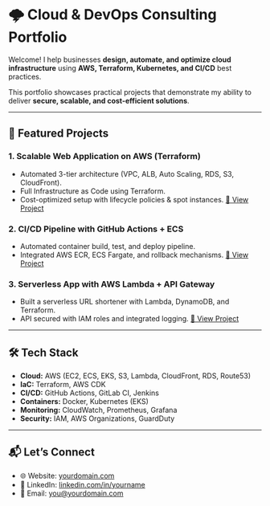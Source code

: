 # 🌩 Cloud & DevOps Consulting Portfolio

Welcome! I help businesses **design, automate, and optimize cloud infrastructure** using **AWS, Terraform, Kubernetes, and CI/CD** best practices.  

This portfolio showcases practical projects that demonstrate my ability to deliver **secure, scalable, and cost-efficient solutions**.

---

## 🚀 Featured Projects

### 1. Scalable Web Application on AWS (Terraform)
- Automated 3-tier architecture (VPC, ALB, Auto Scaling, RDS, S3, CloudFront).
- Full Infrastructure as Code using Terraform.
- Cost-optimized setup with lifecycle policies & spot instances.
[🔗 View Project](./01-scalable-webapp/README.md)

### 2. CI/CD Pipeline with GitHub Actions + ECS
- Automated container build, test, and deploy pipeline.
- Integrated AWS ECR, ECS Fargate, and rollback mechanisms.
[🔗 View Project](./02-ci-cd-pipeline/README.md)

### 3. Serverless App with AWS Lambda + API Gateway
- Built a serverless URL shortener with Lambda, DynamoDB, and Terraform.
- API secured with IAM roles and integrated logging.
[🔗 View Project](./03-serverless-app/README.md)

---

## 🛠️ Tech Stack
- **Cloud:** AWS (EC2, ECS, EKS, S3, Lambda, CloudFront, RDS, Route53)  
- **IaC:** Terraform, AWS CDK  
- **CI/CD:** GitHub Actions, GitLab CI, Jenkins  
- **Containers:** Docker, Kubernetes (EKS)  
- **Monitoring:** CloudWatch, Prometheus, Grafana  
- **Security:** IAM, AWS Organizations, GuardDuty  

---

## 📬 Let’s Connect
- 🌐 Website: [yourdomain.com](https://yourdomain.com)  
- 💼 LinkedIn: [linkedin.com/in/yourname](https://linkedin.com/in/yourname)  
- 📧 Email: you@yourdomain.com
	
